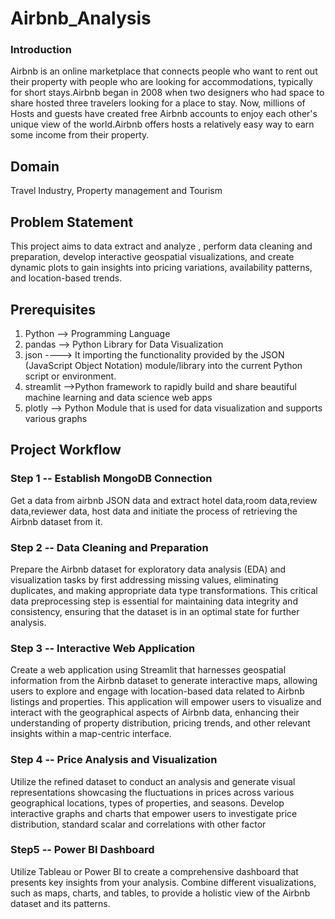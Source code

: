 # Airbnb_Analysis

### Introduction
Airbnb is an online marketplace that connects people who want to rent out their property with people who are looking for accommodations, typically for short stays.Airbnb began in 2008 when two designers who had space to share hosted three travelers looking for a place to stay. Now, millions of Hosts and guests have created free Airbnb accounts to enjoy each other's unique view of the world.Airbnb offers hosts a relatively easy way to earn some income from their property.

## Domain 
Travel Industry, Property management and Tourism

## Problem Statement 
This project aims to data extract and analyze , perform data cleaning and preparation, develop interactive geospatial visualizations, and create dynamic plots to gain insights into pricing variations, availability patterns, and location-based trends.

## Prerequisites
1. Python --> Programming Language
2. pandas --> Python Library for Data Visualization
3. json ----> It importing the functionality provided by the JSON (JavaScript Object Notation) module/library into the current Python script or environment.
4. streamlit -->Python framework to rapidly build and share beautiful machine learning and data science web apps
5. plotly --> Python Module that is used for data visualization and supports various graphs

## Project Workflow
### Step 1 -- Establish MongoDB Connection
Get a data from airbnb JSON data and extract hotel data,room data,review data,reviewer data, host data and initiate the process of retrieving the Airbnb dataset from it.

### Step 2 -- Data Cleaning and Preparation
Prepare the Airbnb dataset for exploratory data analysis (EDA) and visualization tasks by first addressing missing values, eliminating duplicates, and making appropriate data type transformations. This critical data preprocessing step is essential for maintaining data integrity and consistency, ensuring that the dataset is in an optimal state for further analysis.

### Step 3 -- Interactive Web Application
Create a web application using Streamlit that harnesses geospatial information from the Airbnb dataset to generate interactive maps, allowing users to explore and engage with location-based data related to Airbnb listings and properties. This application will empower users to visualize and interact with the geographical aspects of Airbnb data, enhancing their understanding of property distribution, pricing trends, and other relevant insights within a map-centric interface.

### Step 4 -- Price Analysis and Visualization
Utilize the refined dataset to conduct an analysis and generate visual representations showcasing the fluctuations in prices across various geographical locations, types of properties, and seasons. Develop interactive graphs and charts that empower users to investigate price distribution, standard scalar and correlations with other factor

### Step5 -- Power BI Dashboard
Utilize Tableau or Power BI to create a comprehensive dashboard that presents key insights from your analysis. Combine different visualizations, such as maps, charts, and tables, to provide a holistic view of the Airbnb dataset and its patterns.

